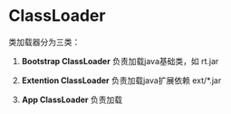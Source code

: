 

# ClassLoader
类加载器分为三类：

1. **Bootstrap ClassLoader**
  负责加载java基础类，如 rt.jar 

2. **Extention ClassLoader**
  负责加载java扩展依赖 ext/*.jar 

3. **App ClassLoader**
  负责加载